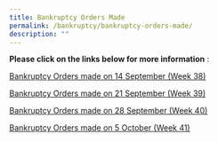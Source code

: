 ```yaml
---
title: Bankruptcy Orders Made
permalink: /bankruptcy/bankruptcy-orders-made/
description: ""
---
```

**Please click on the links below for more information**&nbsp;:<br>


[Bankruptcy Orders made on 14 September (Week 38)](/files/(181023)bankruptcyordersmadeon14september(week38).pdf)<br>

[Bankruptcy Orders made on 21 September (Week 39)](/files/(181023)bankruptcyordersmadeon21sep(week39).pdf)<br>

[Bankruptcy Orders made on 28 September (Week 40)](/files/(181023)bankruptcyordersmadeon28september(week40).pdf)<br>

[Bankruptcy Orders made on 5 October (Week 41)](/files/(181023)bankruptcyordersmadeon5october(week41).pdf)<br>